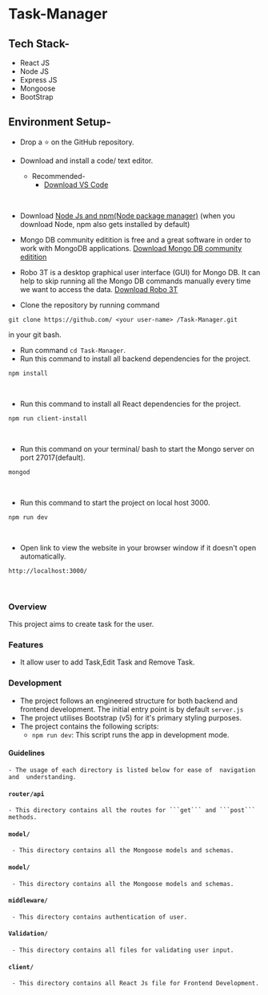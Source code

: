 # Task-Manager

## Tech Stack-

- React JS
- Node JS
- Express JS
- Mongoose
- BootStrap

## Environment Setup-

- Drop a :star: on the GitHub repository.
  <br/>

- Download and install a code/ text editor.
  - Recommended-
    - [Download VS Code](https://code.visualstudio.com/download)

<br/>

- Download [Node Js and npm(Node package manager)](https://nodejs.org/en/) (when you download Node, npm also gets installed by default)
  <br/>

- Mongo DB community editition is free and a great software in order to work with MongoDB applications. [Download Mongo DB community editition](https://docs.mongodb.com/manual/administration/install-community/)
  <br/>

- Robo 3T is a desktop graphical user interface (GUI) for Mongo DB. It can help to skip running all the Mongo DB commands manually every time we want to access the data. [Download Robo 3T](https://robomongo.org/download)
  <br/>

* Clone the repository by running command

```
git clone https://github.com/ <your user-name> /Task-Manager.git
```

in your git bash.
<br/>

- Run command `cd Task-Manager`.
  <br/>
- Run this command to install all backend dependencies for the project.

```
npm install
```

<br/>

- Run this command to install all React dependencies for the project.

```
npm run client-install
```

<br/>

- Run this command on your terminal/ bash to start the Mongo server on port 27017(default).

```
mongod
```

<br/>

- Run this command to start the project on local host 3000.

```
npm run dev
```

<br/>

- Open link to view the website in your browser window if it doesn't open automatically.

```
http://localhost:3000/
```

<br/>

### Overview

This project aims to create task for the user.

### Features

- It allow user to add Task,Edit Task and Remove Task.

### Development

- The project follows an engineered structure for both backend and frontend development. The initial entry point is by default `server.js`
- The project utilises Bootstrap (v5) for it's primary styling purposes.
- The project contains the following scripts:
  - `npm run dev`: This script runs the app in development mode.

#### Guidelines

    - The usage of each directory is listed below for ease of  navigation and  understanding.

#### `router/api`

    - This directory contains all the routes for ```get``` and ```post``` methods.

#### `model/`

     - This directory contains all the Mongoose models and schemas.

#### `model/`

     - This directory contains all the Mongoose models and schemas.

#### `middleware/`

     - This directory contains authentication of user.

#### `Validation/`

     - This directory contains all files for validating user input.

#### `client/`

     - This directory contains all React Js file for Frontend Development.
